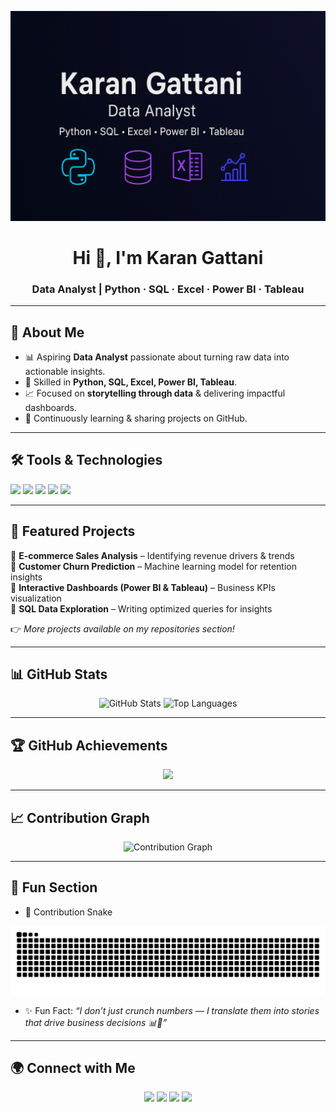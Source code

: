<!-- Banner -->
<p align="center">
  <img src="https://raw.githubusercontent.com/Karan2007May/Karan2007May/main/assets/banner.png" alt="Karan Gattani Banner" />
</p>

<!-- Introduction -->
<h1 align="center">Hi 👋, I'm Karan Gattani</h1>
<h3 align="center">Data Analyst | Python · SQL · Excel · Power BI · Tableau</h3>

---

## 📌 About Me
- 📊 Aspiring **Data Analyst** passionate about turning raw data into actionable insights.  
- 🧩 Skilled in **Python, SQL, Excel, Power BI, Tableau**.  
- 📈 Focused on **storytelling through data** & delivering impactful dashboards.  
- 🌱 Continuously learning & sharing projects on GitHub.  

---

## 🛠️ Tools & Technologies
<p>
  <img src="https://img.shields.io/badge/Python-3776AB?style=for-the-badge&logo=python&logoColor=white"/>
  <img src="https://img.shields.io/badge/SQL-4479A1?style=for-the-badge&logo=postgresql&logoColor=white"/>
  <img src="https://img.shields.io/badge/Excel-217346?style=for-the-badge&logo=microsoft-excel&logoColor=white"/>
  <img src="https://img.shields.io/badge/Power%20BI-F2C811?style=for-the-badge&logo=power-bi&logoColor=black"/>
  <img src="https://img.shields.io/badge/Tableau-E97627?style=for-the-badge&logo=tableau&logoColor=white"/>
</p>

---

## 🚀 Featured Projects
🔹 **E-commerce Sales Analysis** – Identifying revenue drivers & trends  
🔹 **Customer Churn Prediction** – Machine learning model for retention insights  
🔹 **Interactive Dashboards (Power BI & Tableau)** – Business KPIs visualization  
🔹 **SQL Data Exploration** – Writing optimized queries for insights  

👉 *More projects available on my repositories section!*

---

## 📊 GitHub Stats
<p align="center">
  <img src="https://github-readme-stats.vercel.app/api?username=Karan2007May&show_icons=true&theme=radical" alt="GitHub Stats" height="160"/>
  <img src="https://github-readme-stats.vercel.app/api/top-langs/?username=Karan2007May&layout=compact&theme=radical" alt="Top Languages" height="160"/>
</p>

---

## 🏆 GitHub Achievements
<p align="center">
  <img src="https://github-profile-trophy.vercel.app/?username=Karan2007May&theme=radical&no-frame=true&row=1&column=6"/>
</p>

---

## 📈 Contribution Graph
<p align="center">
  <img src="https://github-readme-activity-graph.vercel.app/graph?username=Karan2007May&theme=radical" alt="Contribution Graph"/>
</p>

---

## 🎨 Fun Section
- 🐍 Contribution Snake  
<p align="center">
  <img src="https://github.com/Karan2007May/Karan2007May/blob/output/github-contribution-grid-snake.svg" alt="Contribution Snake"/>
</p>

- ✨ Fun Fact: *“I don’t just crunch numbers — I translate them into stories that drive business decisions 📊🚀”*

---

## 🌍 Connect with Me
<p align="center">
  <a href="https://www.linkedin.com/in/karangattani"><img src="https://img.shields.io/badge/LinkedIn-0A66C2?style=for-the-badge&logo=linkedin&logoColor=white"/></a>
  <a href="mailto:karangattani07@gmail.com"><img src="https://img.shields.io/badge/Email-D14836?style=for-the-badge&logo=gmail&logoColor=white"/></a>
  <a href="https://Karan2007May.github.io"><img src="https://img.shields.io/badge/Portfolio-000000?style=for-the-badge&logo=vercel&logoColor=white"/></a>
  <a href="https://github.com/Karan2007May"><img src="https://img.shields.io/badge/GitHub-181717?style=for-the-badge&logo=github&logoColor=white"/></a>
</p>
